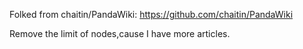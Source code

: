Folked from chaitin/PandaWiki:
https://github.com/chaitin/PandaWiki

Remove the limit of nodes,cause I have more articles.
